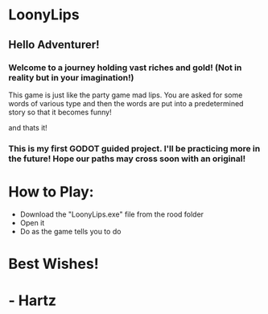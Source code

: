 # LoonyLips

## Hello Adventurer!
### Welcome to a journey holding vast riches and gold! (Not in reality but in your imagination!)

This game is just like the party game mad lips. You are asked for some words of various type and then the words are put into a predetermined story so that it becomes funny!

and thats it!

### This is my first GODOT guided project. I'll be practicing more in the future! Hope our paths may cross soon with an original!

# How to Play:
- Download the "LoonyLips.exe" file from the rood folder
- Open it
- Do as the game tells you to do

# Best Wishes!
# - Hartz
